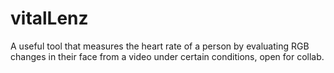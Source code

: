 # vitalLenz
A useful tool that measures the heart rate of a person by evaluating RGB changes in their face from a video under certain conditions, open for collab.
